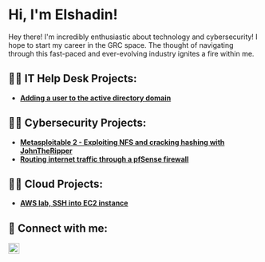 <h1>Hi, I'm Elshadin!</h1>
Hey there! I'm incredibly enthusiastic about technology and cybersecurity! I hope to start my career in the GRC space. The thought of navigating through this fast-paced and ever-evolving industry ignites a fire within me. 

<h2>👨‍💻 IT Help Desk Projects:</h2>

- <b>[Adding a user to the active directory domain](https://github.com/kofiarthurs/Adding-pc-to-domain)</b>

<h2>👨‍💻 Cybersecurity Projects:</h2>

- <b>[Metasploitable 2 - Exploiting NFS and cracking hashing with JohnTheRipper](https://github.com/kofiarthurs/Metasploitable-2)</b>
- <b>[Routing internet traffic through a pfSense firewall](https://github.com/kofiarthurs/pfSense)</b>
 
<h2>👨‍💻 Cloud Projects:</h2>

- <b>[AWS lab, SSH into EC2 instance](https://github.com/kofiarthurs/aws-ec2)</b>

<h2> 🤳 Connect with me:</h2>

[<img align="left" alt="JoshMadakor | LinkedIn" width="22px" src="https://cdn.jsdelivr.net/npm/simple-icons@v3/icons/linkedin.svg" />][linkedin]

[linkedin]: https://www.linkedin.com/in/elshadinarthur/

<!--
**joshmadakor1/joshmadakor1** is a ✨ _special_ ✨ repository because its `README.md` (this file) appears on your GitHub profile.

Here are some ideas to get you started:

- 🔭 I’m currently working on ...
- 🌱 I’m currently learning ...
- 👯 I’m looking to collaborate on ...
- 🤔 I’m looking for help with ...
- 💬 Ask me about ...
- 📫 How to reach me: ...
- 😄 Pronouns: ...
- ⚡ Fun fact: ...
-->

